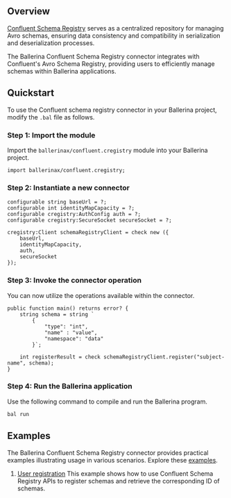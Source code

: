 ## Overview

[Confluent Schema Registry](https://docs.confluent.io/platform/current/schema-registry/) serves as a centralized repository for managing Avro schemas, ensuring data consistency and compatibility in serialization and deserialization processes.

The Ballerina Confluent Schema Registry connector integrates with Confluent's Avro Schema Registry, providing users to efficiently manage schemas within Ballerina applications.

## Quickstart

To use the Confluent schema registry connector in your Ballerina project, modify the `.bal` file as follows.

### Step 1: Import the module

Import the `ballerinax/confluent.cregistry` module into your Ballerina project.

```ballerina
import ballerinax/confluent.cregistry;
```

### Step 2: Instantiate a new connector

```ballerina
configurable string baseUrl = ?;
configurable int identityMapCapacity = ?;
configurable cregistry:AuthConfig auth = ?;
configurable cregistry:SecureSocket secureSocket = ?;

cregistry:Client schemaRegistryClient = check new ({
    baseUrl,
    identityMapCapacity,
    auth,
    secureSocket
});
```

### Step 3: Invoke the connector operation

You can now utilize the operations available within the connector.

```ballerina
public function main() returns error? {
    string schema = string `
        {
            "type": "int",
            "name" : "value", 
            "namespace": "data"
        }`;

    int registerResult = check schemaRegistryClient.register("subject-name", schema);
}
```

### Step 4: Run the Ballerina application

Use the following command to compile and run the Ballerina program.

```bash
bal run
```

## Examples

The Ballerina Confluent Schema Registry connector provides practical examples illustrating usage in various scenarios. Explore these [examples](https://github.com/ballerina-platform/module-ballerinax-confluent.cregistry/tree/main/examples).

1. [User registration](https://github.com/ballerina-platform/module-ballerinax-confluent.cregistry/tree/main/examples/user-registration)
    This example shows how to use Confluent Schema Registry APIs to register schemas and retrieve the corresponding ID of schemas.

